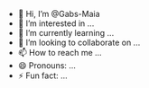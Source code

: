- 👋 Hi, I’m @Gabs-Maia
- 👀 I’m interested in ...
- 🌱 I’m currently learning ...
- 💞️ I’m looking to collaborate on ...
- 📫 How to reach me ...
- 😄 Pronouns: ...
- ⚡ Fun fact: ...

<!---
Gabs-Maia/Gabs-Maia is a ✨ special ✨ repository because its `README.md` (this file) appears on your GitHub profile.
You can click the Preview link to take a look at your changes.
--->
